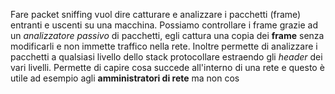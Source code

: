 Fare packet sniffing vuol dire catturare e analizzare i pacchetti (frame) entranti e uscenti su una macchina.
Possiamo controllare i frame grazie ad un *analizzatore passivo* di pacchetti, egli cattura una copia dei **frame** senza modificarli e non immette traffico nella rete. Inoltre permette di  analizzare i pacchetti a qualsiasi livello dello stack protocollare estraendo gli *header* dei vari livelli.
Permette di capire cosa succede all'interno di una rete e questo è utile ad esempio agli **amministratori di rete** ma non cos